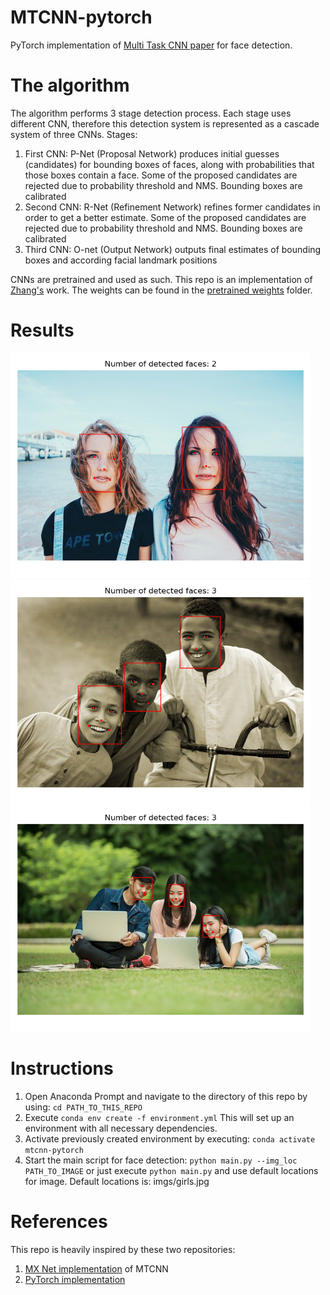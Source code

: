 # MTCNN-pytorch
PyTorch implementation of [Multi Task CNN paper](https://arxiv.org/abs/1604.02878) for face detection.

# The algorithm
The algorithm performs 3 stage detection process. Each stage uses different CNN, therefore this detection system is represented as a cascade system of three CNNs.
Stages:
1. First CNN: P-Net (Proposal Network) produces initial guesses (candidates) for bounding boxes of faces, along with probabilities that those boxes contain a face. Some of the proposed candidates are rejected due to probability threshold and NMS. Bounding boxes are calibrated
2. Second CNN: R-Net (Refinement Network) refines former candidates in order to get a better estimate. Some of the proposed candidates are rejected due to probability threshold and NMS. Bounding boxes are calibrated
3. Third CNN: O-net (Output Network) outputs final estimates of bounding boxes and according facial landmark positions

CNNs are pretrained and used as such. This repo is an implementation of [Zhang's](https://kpzhang93.github.io/) work. The weights can be found in the [pretrained weights](src/pretrained_weights) folder.

# Results
<img src="results/girls_out.png" width="480" height="360">

<img src="results/children_out.png" width="480" height="360">

<img src="results/students_out.png" width="480" height="360">

# Instructions
1. Open Anaconda Prompt and navigate to the directory of this repo by using: ```cd PATH_TO_THIS_REPO ```
2. Execute ``` conda env create -f environment.yml ``` This will set up an environment with all necessary dependencies. 
3. Activate previously created environment by executing: ``` conda activate mtcnn-pytorch ```
4. Start the main script for face detection: ``` python main.py --img_loc PATH_TO_IMAGE ``` or just execute ``` python main.py ``` and use default locations for image. Default locations is: imgs/girls.jpg

# References
This repo is heavily inspired by these two repositories:
1. [MX Net implementation](https://github.com/YYuanAnyVision/mxnet_mtcnn_face_detection) of MTCNN
2. [PyTorch implementation](https://github.com/TropComplique/mtcnn-pytorch)
